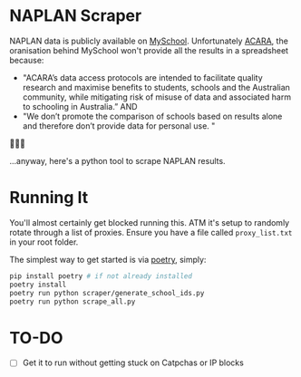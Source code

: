 # NAPLAN Scraper

NAPLAN data is publicly available on [MySchool](myschool.edu.au/). Unfortunately [ACARA](https://www.acara.edu.au/), the oranisation behind MySchool won't provide all the results in a spreadsheet because:

- "ACARA’s data access protocols are intended to facilitate quality research and maximise benefits to students, schools and the Australian community, while mitigating risk of misuse of data and associated harm to schooling in Australia.” AND
- "We don’t promote the comparison of schools based on results alone and therefore don’t provide data for personal use. "

🤦🏾‍♂️

...anyway, here's a python tool to scrape NAPLAN results.

# Running It

You'll almost certainly get blocked running this. ATM it's setup to randomly rotate through a list of proxies. Ensure you have a file called `proxy_list.txt` in your root folder.

The simplest way to get started is via [poetry](https://python-poetry.org/), simply:

```bash
pip install poetry # if not already installed
poetry install
poetry run python scraper/generate_school_ids.py
poetry run python scrape_all.py
```

# TO-DO

- [ ] Get it to run without getting stuck on Catpchas or IP blocks
